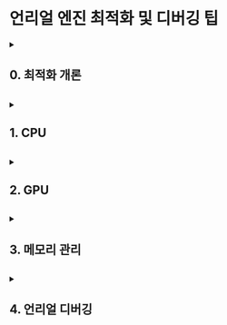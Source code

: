 # 언리얼 엔진 최적화 및 디버깅 팁



<details>
<summary><h2>0. 최적화 개론 <h2></summary>
  
- [최적화 체크리스트](Optimization%20And%20Debugging%20Tips/00_언리얼%20최적화%20체크리스트.md)

</details>


<details>
<summary><h2>1. CPU <h2></summary>

</details>

<details>
<summary><h2>2. GPU <h2></summary>

</details>

<details>
<summary><h2>3. 메모리 관리<h2></summary>
  
- [Hard & Soft References](Optimization%20And%20Debugging%20Tips/03_메모리/01_Hard%20and%20Soft%20Pointers.md)

</details>


<details>
<summary><h2>4. 언리얼 디버깅<h2></summary>
  
- [언리얼 크래시 정복하기](Optimization%20And%20Debugging%20Tips/04_디버깅/01_언리얼%20크래시%20디버깅.md)

</details>


